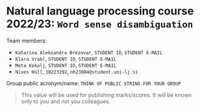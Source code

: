 # Natural language processing course 2022/23: `Word sense disambiguation`

Team members:
 * `Katarina Aleksandra Brezovar`, `STUDENT ID`, `STUDENT E-MAIL`
 * `Klara Vrabl`, `STUDENT ID`, `STUDENT E-MAIL`
 * `Meta Kokalj`, `STUDENT ID`, `STUDENT E-MAIL`
 * `Nives Hüll`, `18223292`, `nh23084@student.uni-lj.si`

Group public acronym/name: `THINK OF PUBLIC STRING FOR YOUR GROUP`
 > This value will be used for publishing marks/scores. It will be known only to you and not you colleagues.

